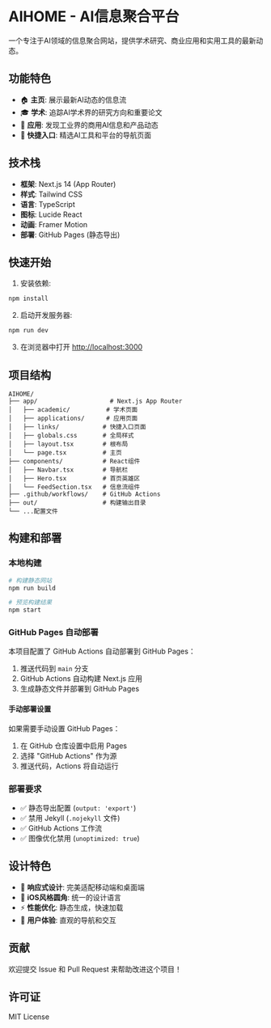 # AIHOME - AI信息聚合平台

一个专注于AI领域的信息聚合网站，提供学术研究、商业应用和实用工具的最新动态。

## 功能特色

- 🏠 **主页**: 展示最新AI动态的信息流
- 🎓 **学术**: 追踪AI学术界的研究方向和重要论文
- 💼 **应用**: 发现工业界的商用AI信息和产品动态
- 🔗 **快捷入口**: 精选AI工具和平台的导航页面

## 技术栈

- **框架**: Next.js 14 (App Router)
- **样式**: Tailwind CSS
- **语言**: TypeScript
- **图标**: Lucide React
- **动画**: Framer Motion
- **部署**: GitHub Pages (静态导出)

## 快速开始

1. 安装依赖:
```bash
npm install
```

2. 启动开发服务器:
```bash
npm run dev
```

3. 在浏览器中打开 [http://localhost:3000](http://localhost:3000)

## 项目结构

```
AIHOME/
├── app/                    # Next.js App Router
│   ├── academic/          # 学术页面
│   ├── applications/      # 应用页面
│   ├── links/            # 快捷入口页面
│   ├── globals.css       # 全局样式
│   ├── layout.tsx        # 根布局
│   └── page.tsx          # 主页
├── components/           # React组件
│   ├── Navbar.tsx        # 导航栏
│   ├── Hero.tsx          # 首页英雄区
│   └── FeedSection.tsx   # 信息流组件
├── .github/workflows/    # GitHub Actions
├── out/                  # 构建输出目录
└── ...配置文件
```

## 构建和部署

### 本地构建
```bash
# 构建静态网站
npm run build

# 预览构建结果
npm start
```

### GitHub Pages 自动部署

本项目配置了 GitHub Actions 自动部署到 GitHub Pages：

1. 推送代码到 `main` 分支
2. GitHub Actions 自动构建 Next.js 应用
3. 生成静态文件并部署到 GitHub Pages

#### 手动部署设置

如果需要手动设置 GitHub Pages：

1. 在 GitHub 仓库设置中启用 Pages
2. 选择 "GitHub Actions" 作为源
3. 推送代码，Actions 将自动运行

### 部署要求

- ✅ 静态导出配置 (`output: 'export'`)
- ✅ 禁用 Jekyll (`.nojekyll` 文件)
- ✅ GitHub Actions 工作流
- ✅ 图像优化禁用 (`unoptimized: true`)

## 设计特色

- 📱 **响应式设计**: 完美适配移动端和桌面端
- 🎨 **iOS风格圆角**: 统一的设计语言
- ⚡ **性能优化**: 静态生成，快速加载
- 🎯 **用户体验**: 直观的导航和交互

## 贡献

欢迎提交 Issue 和 Pull Request 来帮助改进这个项目！

## 许可证

MIT License
